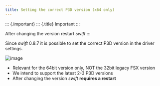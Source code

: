 ```yaml
---
title: Setting the correct P3D version (x64 only)
---
```


::: {.important}
::: {.title}
Important
:::

After changing the version restart *swift*
:::

Since *swift* 0.8.7 it is possible to set the correct P3D version in the
driver settings.

![image](http://img.swift-project.org/P3D_version.png)

-   Relevant for the 64bit version only, NOT the 32bit legacy FSX
    version
-   We intend to support the latest 2-3 P3D versions
-   After changing the version *swift* **requires a restart**
